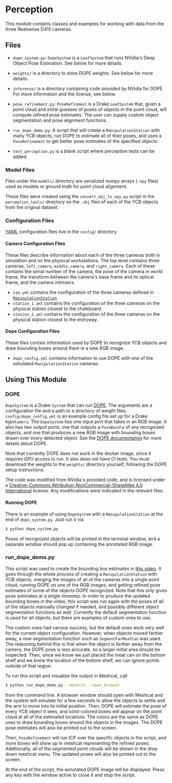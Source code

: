 # Perception

This module contains classes and examples for working with data from the three
Realsense D415 cameras.

## Files
- `dope_system.py`: `DopeSystem` is a `LeafSystem` that runs NVidia's Deep 
Object Pose Estimation. See below for more details.

- `weights/` is a directory to store DOPE weights. See below for more details.

- `inference/` is a directory containing code provided by NVidia for DOPE. For
more information and the license, see below.

- `pose_refinement.py`: `PoseRefinment` is a Drake `LeafSystem` that, given a
point cloud and initial guesses of poses of objects in the point cloud, will
compute refined pose estimates. The user can supply custom object
segmentation and pose alignment functions.

- `run_dope_demo.py`: A script that will create a `ManipulationStation` with
many YCB objects, run DOPE to estimate all of their poses, and uses a
`PoseRefinement` to get better pose estimates of the specified objects.

- `test_perception.py` is a blank script where perception tests can be added.

### Model Files
Files under the `models/` directory are serialized numpy arrays (`.npy` files) 
used as models or ground truth for point cloud alignment.

These files were created using the `convert_obj_to_npy.py` script in the
`perception_tools/` directory on the `.obj` files of each of the YCB objects 
from the original dataset.

### Configuration Files
[YAML](https://learn.getgrav.org/advanced/yaml) configuration files live in the 
`config/` directory.

#### Camera Configuration Files
These files describe information about each of the three cameras both in 
simulation and on the physical workstations. The top level contains three 
cameras, `left_camera`, `middle_camera`, and `right_camera`. Each of these 
contains the serial number of the camera, the pose of the camera in world 
frame, the transform between the camera's base frame and its optical frame, 
and the camera intrinsics.

- `sim.yml` contains the configuration of the three cameras defined in 
[`ManipulationStation`](
https://drake.mit.edu/doxygen_cxx/classdrake_1_1examples_1_1manipulation__station_1_1_manipulation_station.html).
- `station_1.yml` contains the configuration of the three cameras on the 
physical station closest to the chalkboard.
- `station_2.yml` contains the configuration of the three cameras on the 
physical station closest to the entryway.

#### Dope Configuration Files
These files contain information used by DOPE to recognize YCB objects and draw
bounding boxes around them in a new RGB image.

- `dope_config.yml` contains information to use DOPE with one of the simulated
`ManipulationStation` cameras.

## Using This Module

### DOPE
`DopeSystem` is a Drake `System` that can run 
[DOPE](https://github.com/NVlabs/Deep_Object_Pose). The arguments are a 
configuration file and a path to a directory of weight files. 
`config/dope_config.yml` is an example config file set up for a 
Drake `RgbdCamera`. The `DopeSystem` has one input port that takes in an RGB 
image. It also has two output ports: one that outputs a `PoseBundle` of any 
recognized objects, and one that produces a new RGB image with bounding boxes 
drawn over every detected object. See the 
[DOPE documentation](https://github.com/NVlabs/Deep_Object_Pose) for more 
details about DOPE.

Note that currently DOPE does not work in the docker image, since it requires 
GPU access to run. It also does not have CI tests. You must download the 
weights to the `weights/` directory yourself, following the DOPE setup 
instructions.

The code was modified from NVidia's provided code, and is licensed under a 
[Creative-Commons Attribution-NonCommercial-ShareAlike 4.0 International](
https://creativecommons.org/licenses/by-nc-sa/4.0/legalcode) license. Any 
modifications were indicated in the relevant files.

#### Running DOPE
There is an example of using `DopeSystem` with a `ManipulationStation` at the 
end of `dope_system.py`. Just run it via
```sh
$ python dope_system.py
```
Poses of recognized objects will be printed in the terminal window, and a 
separate window should pop up containing the annotated RGB image.

### run\_dope\_demo.py

This script was used to create the bounding box estimates in [this video](
https://youtu.be/zUS33rvbRsc). It goes through the whole process of creating a
`ManipulationStation` with YCB objects, merging the images of all of the cameras
into a single point cloud, running DOPE on one of the RGB images, and getting
refined pose estimates of some of the objects DOPE recognized. Note that this 
only gives pose estimates at a single timestep. In order to produce the updated
bounding boxes in the video, this script was run again with the poses of all of
the objects manually changed if needed, and possibly different object
segmentation functions as well. Currently the default segmentation function is
used for all objects, but there are examples of custom ones to use.

The custom ones had various success, but the default ones work very well for
the current object configuration. However, when objects moved farther away, a new
segmentation function such as `SegmentFarMeatCan` was used. The reasoning behind
this is that when the object is farther away from the camera, the DOPE pose is
less accurate, so a larger initial area should be inspected. Then, since we know
we just placed the meat can on the bottom shelf and we know the location of the
bottom shelf, we can ignore points outside of that region.

To run this script and visualize the output in Meshcat, call
```sh
$ python run_dope_demo.py --meshcat --open_browser
```
from the command line. A browser window should open with Meshcat and the system
will simulate for a few seconds to allow the objects to settle and the arm to
move into its initial position. Then, DOPE will estimate the pose of every YCB
object it sees, and solid-colored boxes will appear on the point cloud at all of
the estimated locations. The colors are the same as DOPE uses to draw bounding
boxes around the objects in the images. The DOPE pose estimates will also be
printed out to the screen.

Then, `PoseRefinement` will run ICP over the specific objects in the script, and
more boxes will show up in meshcat representing the refined poses. Additionally,
all of the segmented point clouds will be shown in the drop down meshcat menu.
The updated poses will also be printed out to the screen.

At the end of the script, the annotated DOPE image will be displayed. Press any
key with the window active to close it and stop the script.
